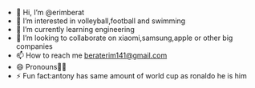 - 👋 Hi, I’m @erimberat
- 👀 I’m interested in volleyball,football and swimming
- 🌱 I’m currently learning engineering
- 💞️ I’m looking to collaborate on xiaomi,samsung,apple or other big companies
- 📫 How to reach me beraterim141@gmail.com
- 😄 Pronouns🧑‍🎓
- ⚡ Fun fact:antony has same amount of world cup as ronaldo he is him

<!---
erimberat/erimberat is a ✨ special ✨ repository because its `README.md` (this file) appears on your GitHub profile.
You can click the Preview link to take a look at your changes.
--->
